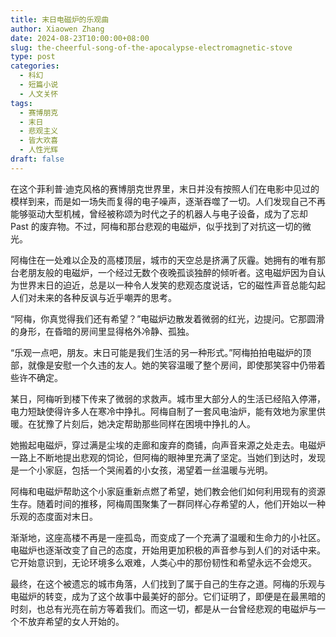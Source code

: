 ```yaml
---
title: 末日电磁炉的乐观曲
author: Xiaowen Zhang
date: 2024-08-23T10:00:00+08:00
slug: the-cheerful-song-of-the-apocalypse-electromagnetic-stove
type: post
categories:
  - 科幻
  - 短篇小说
  - 人文关怀
tags:
  - 赛博朋克
  - 末日
  - 悲观主义
  - 皆大欢喜
  - 人性光辉
draft: false
---
```


在这个菲利普·迪克风格的赛博朋克世界里，末日并没有按照人们在电影中见过的模样到来，而是如一场失而复得的电子噪声，逐渐吞噬了一切。人们发现自己不再能够驱动大型机械，曾经被称颂为时代之子的机器人与电子设备，成为了忘却 Past 的废弃物。不过，阿梅和那台悲观的电磁炉，似乎找到了对抗这一切的微光。

阿梅住在一处难以企及的高楼顶层，城市的天空总是挤满了灰霾。她拥有的唯有那台老朋友般的电磁炉，一个经过无数个夜晚孤谈独醉的倾听者。这电磁炉因为自认为世界末日的迫近，总是以一种令人发笑的悲观态度说话，它的磁性声音总能勾起人们对未来的各种反讽与近乎嘲弄的思考。

“阿梅，你真觉得我们还有希望？”电磁炉边散发着微弱的红光，边提问。它那圆滑的身形，在昏暗的房间里显得格外冷静、孤独。

“乐观一点吧，朋友。末日可能是我们生活的另一种形式。”阿梅拍拍电磁炉的顶部，就像是安慰一个久违的友人。她的笑容温暖了整个房间，即使那笑容中仍带着些许不确定。

某日，阿梅听到楼下传来了微弱的求救声。城市里大部分人的生活已经陷入停滞，电力短缺使得许多人在寒冷中挣扎。阿梅自制了一套风电油炉，能有效地为家里供暖。在犹豫了片刻后，她决定帮助那些同样在困境中挣扎的人。

她搬起电磁炉，穿过满是尘埃的走廊和废弃的商铺，向声音来源之处走去。电磁炉一路上不断地提出悲观的饲论，但阿梅的眼神里充满了坚定。当她们到达时，发现是一个小家庭，包括一个哭闹着的小女孩，渴望着一丝温暖与光明。

阿梅和电磁炉帮助这个小家庭重新点燃了希望，她们教会他们如何利用现有的资源生存。随着时间的推移，阿梅周围聚集了一群同样心存希望的人，他们开始以一种乐观的态度面对末日。

渐渐地，这座高楼不再是一座孤岛，而变成了一个充满了温暖和生命力的小社区。电磁炉也逐渐改变了自己的态度，开始用更加积极的声音参与到人们的对话中来。它开始意识到，无论环境多么艰难，人类心中的那份韧性和希望永远不会熄灭。

最终，在这个被遗忘的城市角落，人们找到了属于自己的生存之道。阿梅的乐观与电磁炉的转变，成为了这个故事中最美好的部分。它们证明了，即便是在最黑暗的时刻，也总有光亮在前方等着我们。而这一切，都是从一台曾经悲观的电磁炉与一个不放弃希望的女人开始的。